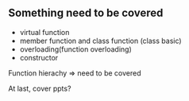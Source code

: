 ## Something need to be covered
- virtual function
- member function and class function (class basic)
- overloading(function overloading)
- constructor


Function hierachy => need to be covered


At last, cover ppts?
